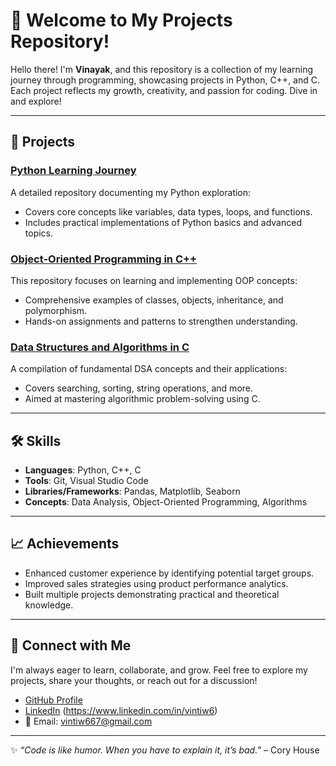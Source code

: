 # 🌟 Welcome to My Projects Repository!

Hello there! I'm **Vinayak**, and this repository is a collection of my learning journey through programming, showcasing projects in Python, C++, and C. Each project reflects my growth, creativity, and passion for coding. Dive in and explore!

---

## 🚀 Projects

### [Python Learning Journey](https://github.com/vintiw6/Python)
A detailed repository documenting my Python exploration:
- Covers core concepts like variables, data types, loops, and functions.
- Includes practical implementations of Python basics and advanced topics.

### [Object-Oriented Programming in C++](https://github.com/vintiw6/OOPS)
This repository focuses on learning and implementing OOP concepts:
- Comprehensive examples of classes, objects, inheritance, and polymorphism.
- Hands-on assignments and patterns to strengthen understanding.

### [Data Structures and Algorithms in C](https://github.com/vintiw6/DSA)
A compilation of fundamental DSA concepts and their applications:
- Covers searching, sorting, string operations, and more.
- Aimed at mastering algorithmic problem-solving using C.

---

## 🛠️ Skills
- **Languages**: Python, C++, C
- **Tools**: Git, Visual Studio Code
- **Libraries/Frameworks**: Pandas, Matplotlib, Seaborn
- **Concepts**: Data Analysis, Object-Oriented Programming, Algorithms

---

## 📈 Achievements
- Enhanced customer experience by identifying potential target groups.
- Improved sales strategies using product performance analytics.
- Built multiple projects demonstrating practical and theoretical knowledge.

---

## 💬 Connect with Me
I'm always eager to learn, collaborate, and grow. Feel free to explore my projects, share your thoughts, or reach out for a discussion!

- [GitHub Profile](https://github.com/vintiw6)
- [LinkedIn](#) (https://www.linkedin.com/in/vintiw6)
- 📧 Email: [vintiw667@gmail.com](mailto:vintiw667@gmail.com)

---

✨ *“Code is like humor. When you have to explain it, it’s bad.”* – Cory House
